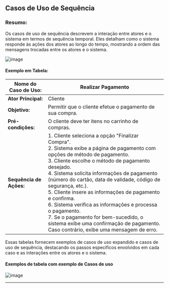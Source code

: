 ## Casos de Uso de Sequência

### Resumo:
Os casos de uso de sequência descrevem a interação entre atores e o sistema em termos de sequência temporal. Eles detalham como o sistema responde às ações dos atores ao longo do tempo, mostrando a ordem das mensagens trocadas entre os atores e o sistema.

![image](https://github.com/JoaoIto/Sistemas-De-Informacao/assets/78181193/b6bfaf7d-5b5f-4f28-8a0a-fed6091673f6)


#### Exemplo em Tabela:

| **Nome do Caso de Uso:** | Realizar Pagamento |
|--------------------------|---------------------|
| **Ator Principal:**      | Cliente             |
| **Objetivo:**            | Permitir que o cliente efetue o pagamento de sua compra. |
| **Pré-condições:**       | O cliente deve ter itens no carrinho de compras. |
| **Sequência de Ações:**   | 1. Cliente seleciona a opção "Finalizar Compra". <br> 2. Sistema exibe a página de pagamento com opções de método de pagamento. <br> 3. Cliente escolhe o método de pagamento desejado. <br> 4. Sistema solicita informações de pagamento (número do cartão, data de validade, código de segurança, etc.). <br> 5. Cliente insere as informações de pagamento e confirma. <br> 6. Sistema verifica as informações e processa o pagamento. <br> 7. Se o pagamento for bem-sucedido, o sistema exibe uma confirmação de pagamento. Caso contrário, exibe uma mensagem de erro. |

Essas tabelas fornecem exemplos de casos de uso expandido e casos de uso de sequência, destacando os passos específicos envolvidos em cada caso e as interações entre os atores e o sistema.


#### Exemplos de tabela com exemplo de Casos de uso

![image](https://github.com/JoaoIto/Sistemas-De-Informacao/assets/78181193/94685443-082d-45e9-b886-fb708aa23f94)

---

